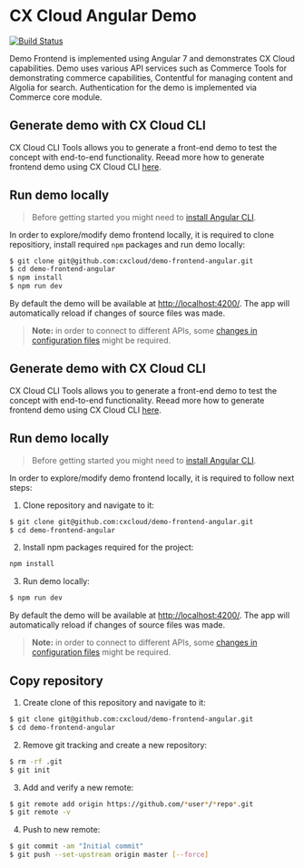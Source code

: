 # CX Cloud Angular Demo

[![Build Status](https://travis-ci.org/cxcloud/demo-frontend-angular.svg?branch=master)](https://travis-ci.org/cxcloud/frontend-accelerator)

Demo Frontend is implemented using Angular 7 and demonstrates CX Cloud capabilities.
Demo uses various API services such as Commerce Tools for demonstrating commerce capabilities, Contentful for managing content and Algolia for search.
Authentication for the demo is implemented via Commerce core module.

## Generate demo with CX Cloud CLI

CX Cloud CLI Tools allows you to generate a front-end demo to test the concept with end-to-end functionality.
Reead more how to generate frontend demo using CX Cloud CLI [here](https://docs.cxcloud.com/setting-up-a-cxcloud-project/generating-a-frontend).

## Run demo locally

> Before getting started you might need to [install Angular CLI](https://github.com/angular/angular-cli/wiki).

In order to explore/modify demo frontend locally, it is required to clone repositiory, install required `npm` packages and run demo locally:

```sh
$ git clone git@github.com:cxcloud/demo-frontend-angular.git
$ cd demo-frontend-angular
$ npm install
$ npm run dev
```

By default the demo will be available at [http://localhost:4200/](http://localhost:4200/).
The app will automatically reload if changes of source files was made.

> **Note:** in order to connect to different APIs, some [changes in configuration files](https://docs.cxcloud.com/setting-up-a-cxcloud-project/generating-a-frontend#configuration) might be required.

## Generate demo with CX Cloud CLI

CX Cloud CLI Tools allows you to generate a front-end demo to test the concept with end-to-end functionality.
Reead more how to generate frontend demo using CX Cloud CLI [here](https://docs.cxcloud.com/setting-up-a-cxcloud-project/generating-a-frontend).

## Run demo locally

> Before getting started you might need to [install Angular CLI](https://github.com/angular/angular-cli/wiki).

In order to explore/modify demo frontend locally, it is required to follow next steps:

1. Clone repository and navigate to it:

```sh
$ git clone git@github.com:cxcloud/demo-frontend-angular.git
$ cd demo-frontend-angular
```

2. Install npm packages required for the project:

```sh
npm install
```

3. Run demo locally:

```sh
$ npm run dev
```

By default the demo will be available at [http://localhost:4200/](http://localhost:4200/).
The app will automatically reload if changes of source files was made.

> **Note:** in order to connect to different APIs, some [changes in configuration files](https://docs.cxcloud.com/setting-up-a-cxcloud-project/generating-a-frontend#configuration) might be required.

## Copy repository

1. Create clone of this repository and navigate to it:
```sh
$ git clone git@github.com:cxcloud/demo-frontend-angular.git
$ cd demo-frontend-angular
```

2. Remove git tracking and create a new repository:
```sh
$ rm -rf .git
$ git init
```

3. Add and verify a new remote:
```sh
$ git remote add origin https://github.com/*user*/*repo*.git
$ git remote -v
```

4. Push to new remote:
```sh
$ git commit -am "Initial commit"
$ git push --set-upstream origin master [--force]
```
